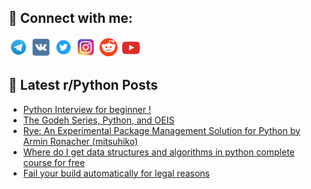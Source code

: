 ## 🔎 Connect with me:
[<img src="https://github.com/bullbesh/bullbesh/blob/main/images/Telegram.png" width="32" height="32" />](https://t.me/bullbesh)
[<img src="https://github.com/bullbesh/bullbesh/blob/main/images/VK.png" width="32" height="32" />](https://vk.com/bullbesh)
[<img src="https://github.com/bullbesh/bullbesh/blob/main/images/Twitter.png" width="32" height="32" />](https://twitter.com/bullbesh1)
[<img src="https://github.com/bullbesh/bullbesh/blob/main/images/Instagram.png" width="32" height="32" />](https://www.instagram.com/bullbesh)
[<img src="https://github.com/bullbesh/bullbesh/blob/main/images/Reddit.png" width="32" height="32" />](https://www.reddit.com/user/bullbesh)
[<img src="https://github.com/bullbesh/bullbesh/blob/main/images/YouTube.png" width="32" height="32" />](https://www.youtube.com/channel/UCtfjRs6uzgq5mfm8S06WTcg)

## 📕 Latest r/Python Posts
<!-- BLOG-POST-LIST:START -->
- [Python Interview for beginner !](https://www.reddit.com/r/Python/comments/15xkvka/python_interview_for_beginner/)
- [The Godeh Series, Python, and OEIS](https://www.reddit.com/r/Python/comments/15xjs95/the_godeh_series_python_and_oeis/)
- [Rye: An Experimental Package Management Solution for Python by Armin Ronacher &lpar;mitsuhiko&rpar;](https://www.reddit.com/r/Python/comments/15xjej4/rye_an_experimental_package_management_solution/)
- [Where do I get data structures and algorithms in python complete course for free](https://www.reddit.com/r/Python/comments/15xhe9k/where_do_i_get_data_structures_and_algorithms_in/)
- [Fail your build automatically for legal reasons](https://www.reddit.com/r/Python/comments/15xf8cu/fail_your_build_automatically_for_legal_reasons/)
<!-- BLOG-POST-LIST:END -->
